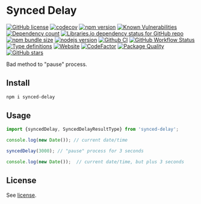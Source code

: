 # Synced Delay

[![GitHub license](https://img.shields.io/npm/l/synced-delay)](https://github.com/webbestmaster/synced-delay/blob/master/license)
[![codecov](https://codecov.io/gh/webbestmaster/synced-delay/branch/master/graph/badge.svg)](https://codecov.io/gh/webbestmaster/synced-delay)
[![npm version](https://img.shields.io/npm/v/synced-delay.svg)](https://www.npmjs.com/package/synced-delay)
[![Known Vulnerabilities](https://snyk.io/test/github/webbestmaster/synced-delay/badge.svg)](https://snyk.io/test/github/webbestmaster/synced-delay)
[![Dependency count](https://badgen.net/bundlephobia/dependency-count/synced-delay)](https://libraries.io/npm/synced-delay)
[![Libraries.io dependency status for GitHub repo](https://img.shields.io/librariesio/github/webbestmaster/synced-delay)](https://libraries.io/npm/synced-delay)
[![npm bundle size](https://img.shields.io/bundlephobia/minzip/synced-delay)](https://bundlephobia.com/package/synced-delay)
[![nodejs version](https://img.shields.io/node/v/synced-delay)](https://nodejs.org/en/docs)
[![Github CI](https://github.com/webbestmaster/synced-delay/actions/workflows/github-ci.yml/badge.svg)](https://github.com/webbestmaster/synced-delay/actions/workflows/github-ci.yml)
[![GitHub Workflow Status](https://img.shields.io/github/actions/workflow/status/webbestmaster/synced-delay/github-ci.yml)](https://github.com/webbestmaster/synced-delay/actions/workflows/github-ci.yml)
[![Type definitions](https://img.shields.io/npm/types/synced-delay)](https://www.typescriptlang.org)
[![Website](https://img.shields.io/website?url=https://github.com/webbestmaster/synced-delay)](https://github.com/webbestmaster/synced-delay)
[![CodeFactor](https://www.codefactor.io/repository/github/webbestmaster/synced-delay/badge)](https://www.codefactor.io/repository/github/webbestmaster/synced-delay)
[![Package Quality](https://packagequality.com/shield/synced-delay.svg)](https://packagequality.com/#?package=synced-delay)
[![GitHub stars](https://img.shields.io/github/stars/webbestmaster/synced-delay?style=social)](https://github.com/webbestmaster/synced-delay)


Bad method to "pause" process.

## Install

```bash
npm i synced-delay
```

## Usage
```typescript jsx
import {syncedDelay, SyncedDelayResultType} from 'synced-delay';

console.log(new Date()); // current date/time

syncedDelay(3000); // "pause" process for 3 seconds

console.log(new Date());  // current date/time, but plus 3 seconds
```

## License

See [license](license).
